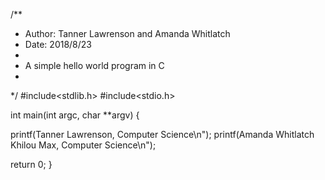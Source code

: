 /**
 * Author: Tanner Lawrenson and Amanda Whitlatch
 * Date: 2018/8/23
 *
 * A simple hello world program in C
 *
 */
#include<stdlib.h>
#include<stdio.h>

int main(int argc, char **argv) {

  printf(Tanner Lawrenson, Computer Science\n");
  printf(Amanda Whitlatch Khilou Max, Computer Science\n");

  return 0;
}
